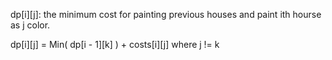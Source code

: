 dp[i][j]: the minimum cost for painting previous houses and paint ith hourse as j color.

dp[i][j] =  Min( dp[i - 1][k] ) + costs[i][j] where j != k
